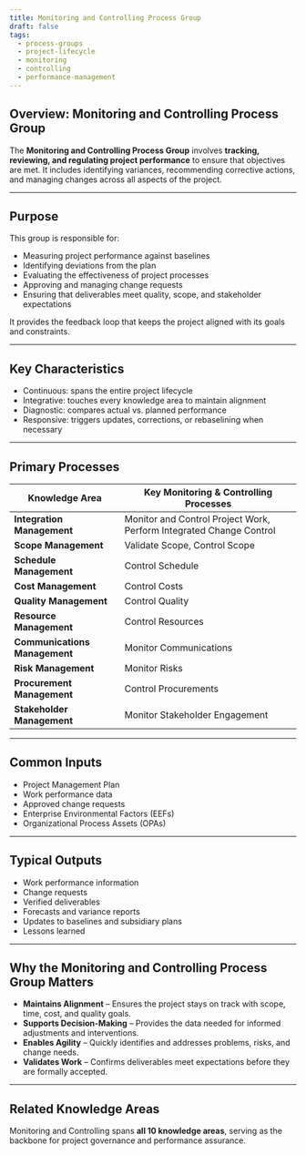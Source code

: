 ```yaml
---
title: Monitoring and Controlling Process Group  
draft: false  
tags:  
  - process-groups  
  - project-lifecycle  
  - monitoring  
  - controlling  
  - performance-management  
---
```


## Overview: Monitoring and Controlling Process Group

The **Monitoring and Controlling Process Group** involves **tracking, reviewing, and regulating project performance** to ensure that objectives are met. It includes identifying variances, recommending corrective actions, and managing changes across all aspects of the project.

---

## Purpose

This group is responsible for:

- Measuring project performance against baselines  
- Identifying deviations from the plan  
- Evaluating the effectiveness of project processes  
- Approving and managing change requests  
- Ensuring that deliverables meet quality, scope, and stakeholder expectations  

It provides the feedback loop that keeps the project aligned with its goals and constraints.

---

## Key Characteristics

- Continuous: spans the entire project lifecycle  
- Integrative: touches every knowledge area to maintain alignment  
- Diagnostic: compares actual vs. planned performance  
- Responsive: triggers updates, corrections, or rebaselining when necessary  

---

## Primary Processes

| Knowledge Area | Key Monitoring & Controlling Processes |
|--------------------------|------------------------------------------|
| **Integration Management** | Monitor and Control Project Work, Perform Integrated Change Control |
| **Scope Management** | Validate Scope, Control Scope |
| **Schedule Management** | Control Schedule |
| **Cost Management** | Control Costs |
| **Quality Management** | Control Quality |
| **Resource Management** | Control Resources |
| **Communications Management** | Monitor Communications |
| **Risk Management** | Monitor Risks |
| **Procurement Management** | Control Procurements |
| **Stakeholder Management** | Monitor Stakeholder Engagement |

---

## Common Inputs

- Project Management Plan  
- Work performance data  
- Approved change requests  
- Enterprise Environmental Factors (EEFs)  
- Organizational Process Assets (OPAs)

---

## Typical Outputs

- Work performance information  
- Change requests  
- Verified deliverables  
- Forecasts and variance reports  
- Updates to baselines and subsidiary plans  
- Lessons learned

---

## Why the Monitoring and Controlling Process Group Matters

- **Maintains Alignment** – Ensures the project stays on track with scope, time, cost, and quality goals.  
- **Supports Decision-Making** – Provides the data needed for informed adjustments and interventions.  
- **Enables Agility** – Quickly identifies and addresses problems, risks, and change needs.  
- **Validates Work** – Confirms deliverables meet expectations before they are formally accepted.

---

## Related Knowledge Areas

Monitoring and Controlling spans **all 10 knowledge areas**, serving as the backbone for project governance and performance assurance.
